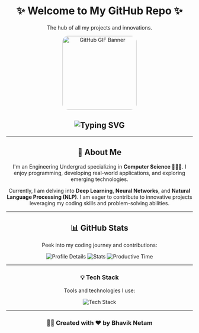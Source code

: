 <div align="center">
    <h1>✨ Welcome to My GitHub Repo ✨</h1>
    <p>The hub of all my projects and innovations.</p>
    <div align="center">
    <div align="center" style="border-radius: 15px; overflow: hidden; display: inline-block;">
    <img 
        src="https://github.com/user-attachments/assets/134bb464-b365-40e5-9ca3-f8f7a25d3e3d" 
        alt="GitHub GIF Banner" 
        style="display: block; height: 200px; width: auto;"/>
</div>


</div>


</div>

<div align="center">
    <h2>
        <img src="https://readme-typing-svg.herokuapp.com?font=Merriweather&size=32&duration=3000&color=0366D6&center=true&vCenter=true&width=600&lines=Hey,+I'm+Bhavik!;Welcome+to+my+GitHub!;Explore+My+Creations+Below." alt="Typing SVG"/>
    </h2>
</div>

---

<div align="center">
    <h2>🚀 About Me</h2>
    <p>
        I'm an Engineering Undergrad specializing in <strong>Computer Science 🧑🏼‍💻</strong>. I enjoy programming, developing real-world applications, and exploring emerging technologies. 
    </p>
    <p>
        Currently, I am delving into <strong>Deep Learning</strong>, <strong>Neural Networks</strong>, and <strong>Natural Language Processing (NLP)</strong>. I am eager to contribute to innovative projects leveraging my coding skills and problem-solving abilities.
    </p>
</div>

---

<div align="center">
    <h2>📊 GitHub Stats</h2>
    <p>Peek into my coding journey and contributions:</p>
    <img src="https://github-profile-summary-cards.vercel.app/api/cards/profile-details?username=bhaviknetam&theme=github_dark" alt="Profile Details"/>
    <img src="https://github-profile-summary-cards.vercel.app/api/cards/stats?username=bhaviknetam&theme=github_dark" alt="Stats"/>
    <img src="https://github-profile-summary-cards.vercel.app/api/cards/productive-time?username=bhaviknetam&theme=github_dark" alt="Productive Time"/>
</div>

---

<div align="center">
    <h3>💡 Tech Stack</h3>
    <p>Tools and technologies I use:</p>
    <img src="https://skillicons.dev/icons?i=python,c,cpp,html,css,javascript,react,nodejs,mysql,docker,linux,vscode" alt="Tech Stack" />
</div>

---

<footer align="center">
    <h3>👨‍💻 Created with ❤️ by Bhavik Netam</h3>
</footer>
